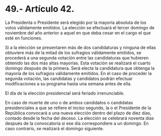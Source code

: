 # 49.- Artículo 42.

La Presidenta o Presidente será elegido por la mayoría absoluta de los votos válidamente emitidos. La elección se efectuará el tercer domingo de noviembre del año anterior a aquel en que deba cesar en el cargo el que esté en funciones.&#x20;

Si a la elección se presentaren más de dos candidaturas y ninguna de ellas obtuviere más de la mitad de los sufragios válidamente emitidos, se procederá a una segunda votación entre las candidaturas que hubieren obtenido las dos más altas mayorías. Esta votación se realizará el cuarto domingo después de la primera. Será electa la candidatura que obtenga la mayoría de los sufragios válidamente emitidos. En el caso de proceder la segunda votación, las candidatas y candidatos podrán efectuar modificaciones a su programa hasta una semana antes de ella.&#x20;

El día de la elección presidencial será feriado irrenunciable.&#x20;

En caso de muerte de uno o de ambos candidatos o candidatas presidenciales a que se refiere el inciso segundo, la o el Presidente de la República convocará a una nueva elección dentro del plazo de diez días, contado desde la fecha del deceso. La elección se celebrará noventa días después de la convocatoria si ese día correspondiere a un domingo. En caso contrario, se realizará el domingo siguiente.
